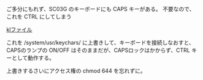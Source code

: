ご多分にもれず、SC03G のキーボードにも CAPS キーがある。
不要なので、これを CTRL にしてしまう

[klファイル](https://onedrive.live.com/download.aspx?cid=A212FD3B0AE0F943&authKey=%21AN1wR%5FvP2fQi7aM&resid=A212FD3B0AE0F943%21317262&canary=wisRQ%2FveGaWrk1tQ6rbNpLHsTUnZaDlvpBNk0K3PlT0%3D6&ithint=%2Ekl)

これを /system/usr/keychars/ に上書きして、キーボードを接続しなおすと、CAPSのランプの ON/OFF はそのままだが、CAPSロックはかからず、CTRL キーとして動作する。

上書きするさいにアクセス権の chmod 644 を忘れずに。
